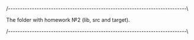 /---------------------------------------------------------------------------\

The folder with homework №2 (lib, src and target).

/---------------------------------------------------------------------------\

